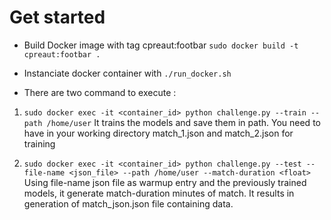 # Get started

* Build Docker image with tag cpreaut:footbar
`sudo docker build -t cpreaut:footbar .`

* Instanciate docker container with `./run_docker.sh`

* There are two command to execute :
1. `sudo docker exec -it <container_id> python challenge.py --train --path /home/user`
It trains the models and save them in path.
You need to have in your working directory match_1.json and match_2.json for training


2. `sudo docker exec -it <container_id> python challenge.py --test --file-name <json_file> --path /home/user --match-duration <float>`
Using file-name json file as warmup entry and the previously trained models, it generate match-duration minutes of match. It results in generation of match_json.json file containing data.
